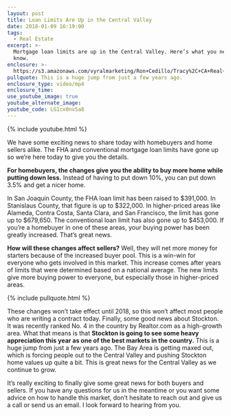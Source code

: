 ```yaml
---
layout: post
title: Loan Limits Are Up in the Central Valley
date: 2018-01-09 16:19:00
tags:
  - Real Estate
excerpt: >-
  Mortgage loan limits are up in the Central Valley. Here’s what you need to
  know.
enclosure: >-
  https://s3.amazonaws.com/vyralmarketing/Ron+Cedillo/Tracy%2C+CA+Real+Estate+Loan+Limits.mp4
pullquote: This is a huge jump from just a few years ago.
enclosure_type: video/mp4
enclosure_time:
use_youtube_image: true
youtube_alternate_image:
youtube_code: LG1cx0nvSa8
---
```



{% include youtube.html %}

We have some exciting news to share today with homebuyers and home sellers alike. The FHA and conventional mortgage loan limits have gone up so we’re here today to give you the details.

**For homebuyers, the changes give you the ability to buy more home while putting down less.** Instead of having to put down 10%, you can put down 3.5% and get a nicer home.

In San Joaquin County, the FHA loan limit has been raised to $391,000. In Stanislaus County, that figure is up to $322,000. In higher-priced areas like Alameda, Contra Costa, Santa Clara, and San Francisco, the limit has gone up to $679,650. The conventional loan limit has also gone up to $453,000. If you’re a homebuyer in one of these areas, your buying power has been greatly increased. That’s great news.

**How will these changes affect sellers?** Well, they will net more money for starters because of the increased buyer pool. This is a win-win for everyone who gets involved in this market. This increase comes after years of limits that were determined based on a national average. The new limits give more buying power to everyone, but especially those in higher-priced areas.

{% include pullquote.html %}

These changes won’t take effect until 2018, so this won’t affect most people who are writing a contract today. Finally, some good news about Stockton. It was recently ranked No. 4 in the country by Realtor.com as a high-growth area. What that means is that **Stockton is going to see some heavy appreciation this year as one of the best markets in the country.** This is a huge jump from just a few years ago. The Bay Area is getting maxed out, which is forcing people out to the Central Valley and pushing Stockton home values up quite a bit. This is great news for the Central Valley as we continue to grow.

It’s really exciting to finally give some great news for both buyers and sellers. If you have any questions for us in the meantime or you want some advice on how to handle this market, don’t hesitate to reach out and give us a call or send us an email. I look forward to hearing from you.